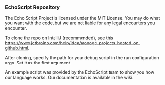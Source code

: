 ### EchoScript Repository
The Echo Script Project is licensed under the MIT License. You may do what you want with the code, but we are not liable for any legal encounters you encounter.

To clone the repo on IntelliJ (recommended), see this https://www.jetbrains.com/help/idea/manage-projects-hosted-on-github.html.

After cloning, specify the path for your debug script in the run configuration args. Set it as the first argument. 

An example script was provided by the EchoScript team to show you how our language works. Our documentation is available in the wiki.
